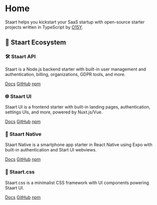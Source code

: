 # Home

Staart helps you kickstart your SaaS startup with open-source starter projects written in TypeScript by [O15Y](https://o15y.com).

## 🏁 Staart Ecosystem

### 🛠️ Staart API

Staart is a Node.js backend starter with built-in user management and authentication, billing, organizations, GDPR tools, and more.

[Docs](/api) [GitHub](https://github.com/staart/api) [npm](https://npmjs.com/package/@staart/manager)

### 🌐 Staart UI

Staart UI is a frontend starter with built-in landing pages, authentication, settings UIs, and more, powered by Nuxt.js/Vue.

[Docs](/ui) [GitHub](https://github.com/staart/ui) [npm](https://npmjs.com/package/@staart/ui)

### 📱 Staart Native

Staart Native is a smartphone app starter in React Native using Expo with built-in authentication and Start UI webviews.

[Docs](/native) [GitHub](https://github.com/staart/native) [npm](https://npmjs.com/package/@staart/native)

### 🎨 Staart.css

Staart.css is a minimalist CSS framework with UI components powering Staart UI.

[Docs](/css) [GitHub](https://github.com/staart/css) [npm](https://npmjs.com/package/@staart/css)
